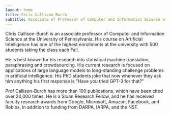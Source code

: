 ```yaml
---
layout: home
title: Chris Callison-Burch
subtitle: Associate of Professor of Computer and Information Science at University of Pennsylvania
---
```


Chris Callison-Burch is an associate professor of Computer and Information Science at the University of Pennsylvania. His course on Artificial Intelligence has one of the highest enrollments at the university with 500 students taking the class each Fall. 

He is best known for his research into statistical machine translation, paraphrasing and crowdsourcing.  His current research is focused on applications of large language models to long-standing challenge problems in artificial intelligence.  His PhD students joke that now whenever they ask him anything his first response is "Have you tried GPT-3 for that?"

Prof Callison-Burch has more than 100 publications, which have been cited over 20,000 times. He is a Sloan Research Fellow, and he has received faculty research awards from Google, Microsoft, Amazon, Facebook, and Roblox, in addition to funding from DARPA, IARPA, and the NSF. 
